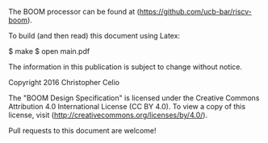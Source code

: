 The BOOM processor can be found at (https://github.com/ucb-bar/riscv-boom).

To build (and then read) this document using Latex:

   $ make
   $ open main.pdf


The information in this publication is subject to change without notice. 

Copyright 2016 Christopher Celio

The "BOOM Design Specification" is licensed under the Creative Commons
Attribution 4.0 International License (CC BY 4.0). To view a copy of this
license, visit (http://creativecommons.org/licenses/by/4.0/).

Pull requests to this document are welcome!
